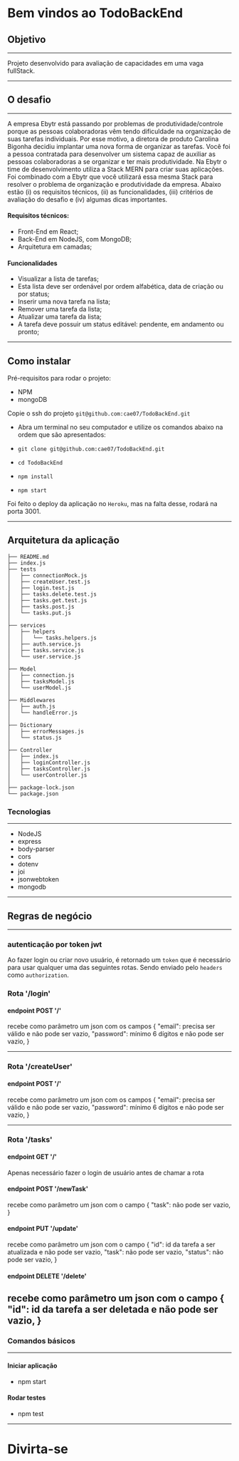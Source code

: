 # Bem vindos ao TodoBackEnd

## Objetivo

---

Projeto desenvolvido para avaliação de capacidades em uma vaga fullStack.

---

## O desafio

---

A empresa Ebytr está passando por problemas de produtividade/controle porque as pessoas colaboradoras vêm tendo dificuldade na organização de suas tarefas individuais. Por esse motivo, a diretora de produto Carolina Bigonha decidiu implantar uma nova forma de organizar as tarefas.
Você foi a pessoa contratada para desenvolver um sistema capaz de auxiliar as pessoas colaboradoras a se organizar e ter mais produtividade.
Na Ebytr o time de desenvolvimento utiliza a Stack MERN para criar suas aplicações. Foi combinado com a Ebytr que você utilizará essa mesma Stack para resolver o problema de organização e produtividade da empresa.
Abaixo estão (i) os requisitos técnicos, (ii) as funcionalidades, (iii) critérios de avaliação do desafio e (iv) algumas dicas importantes.

#### Requisitos técnicos:

- Front-End em React;
- Back-End em NodeJS, com MongoDB;
- Arquitetura em camadas;

#### Funcionalidades

- Visualizar a lista de tarefas;
- Esta lista deve ser ordenável por ordem alfabética, data de criação ou por status;
- Inserir uma nova tarefa na lista;
- Remover uma tarefa da lista;
- Atualizar uma tarefa da lista;
- A tarefa deve possuir um status editável: pendente, em andamento ou pronto;

---

## Como instalar

Pré-requisitos para rodar o projeto:
- NPM
- mongoDB

Copie o ssh do projeto `git@github.com:cae07/TodoBackEnd.git`

* Abra um terminal no seu computador e utilize os comandos abaixo na ordem que são apresentados:

* `git clone git@github.com:cae07/TodoBackEnd.git`
* `cd TodoBackEnd`
* `npm install`
* `npm start`

Foi feito o deploy da aplicação no `Heroku`, mas na falta desse, rodará na porta 3001.

---

## Arquitetura da aplicação

```
├── README.md
├── index.js
├── tests
│   ├── connectionMock.js
│   ├── createUser.test.js
│   ├── login.test.js
│   ├── tasks.delete.test.js
│   ├── tasks.get.test.js
│   ├── tasks.post.js
│   └── tasks.put.js
│
├── services
│   ├── helpers
│   │   └── tasks.helpers.js
│   ├── auth.service.js
│   ├── tasks.service.js
│   └── user.service.js
│
├── Model
│   ├── connection.js
│   ├── tasksModel.js
│   └── userModel.js
│
├── Middlewares
│   ├── auth.js
│   └── handleError.js
│
├── Dictionary
│   ├── errorMessages.js
│   └── status.js
│
├── Controller
│   ├── index.js
│   ├── loginController.js
│   ├── tasksController.js
│   └── userController.js
│
├── package-lock.json
└── package.json

```

### Tecnologias

---

* NodeJS
* express
* body-parser
* cors
* dotenv
* joi
* jsonwebtoken
* mongodb

---

## Regras de negócio

---

### autenticação por token jwt

Ao fazer login ou criar novo usuário, é retornado um `token` que é necessário para usar qualquer uma das seguintes rotas. Sendo enviado pelo `headers` como `authorization`.

### Rota '/login'
#### endpoint POST '/'

recebe como parâmetro um json com os campos
{
  "email": precisa ser válido e não pode ser vazio,
  "password": mínimo 6 dígitos e não pode ser vazio,
}

---

### Rota '/createUser'
#### endpoint POST '/'

recebe como parâmetro um json com os campos
{
  "email": precisa ser válido e não pode ser vazio,
  "password": mínimo 6 dígitos e não pode ser vazio,
}

---

### Rota '/tasks'
#### endpoint GET '/'

Apenas necessário fazer o login de usuário antes de chamar a rota

#### endpoint POST '/newTask'

recebe como parâmetro um json com o campo
{
  "task": não pode ser vazio,
}

#### endpoint PUT '/update'

recebe como parâmetro um json com o campo
{
  "id": id da tarefa a ser atualizada e não pode ser vazio,
  "task": não pode ser vazio,
  "status": não pode ser vazio,
}

#### endpoint DELETE '/delete'

recebe como parâmetro um json com o campo
{
  "id": id da tarefa a ser deletada e não pode ser vazio,
}
---

### Comandos básicos

---

#### Iniciar aplicação
- npm start

#### Rodar testes
- npm test

---

# Divirta-se
